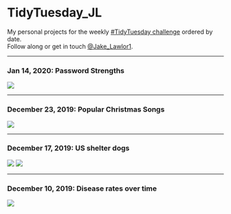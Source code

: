 # TidyTuesday_JL

My personal projects for the weekly [#TidyTuesday challenge](https://github.com/rfordatascience/tidytuesday) ordered by date.   
Follow along or get in touch [@Jake_Lawlor1](http://www.twitter.com/jake_lawlor1).

***
### Jan 14, 2020: Password Strengths
<img src="https://github.com/jakelawlor/TidyTuesday_JL/blob/master/output/Jan14.20/pwplot.png"  />


***
### December 23, 2019: Popular Christmas Songs
<img src="https://github.com/jakelawlor/TidyTuesday_JL/blob/master/output/Dec23.19/treeplot.png"  />

***
### December 17, 2019: US shelter dogs
<img src="https://github.com/jakelawlor/TidyTuesday_JL/blob/master/output/Dec17.19/breedmap.png"  />
<img src="https://github.com/jakelawlor/TidyTuesday_JL/blob/master/output/Dec17.19/exports.png"  />


***
### December 10, 2019: Disease rates over time
<img src="https://github.com/jakelawlor/TidyTuesday_JL/blob/master/output/Dec11.19/measlesmap.gif"  />


